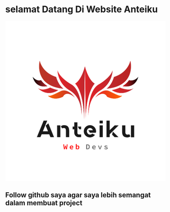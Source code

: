 <p align="center">
<h1>selamat Datang Di Website Anteiku</h1>

![img](logo.png)

<h2>Follow github saya agar saya lebih semangat dalam membuat project</h2>

</p>
